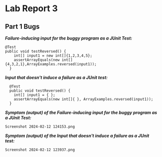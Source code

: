 # Lab Report 3
## Part 1 Bugs

***Failure-inducing input for the buggy program as a JUnit Test:***

```
@Test
public void testReversed() {
    int[] input1 = new int[]{1,2,3,4,5};
    assertArrayEquals(new int[]{4,3,2,1},ArrayExamples.reversed(input1));
  }
```

***Input that doesn't induce a failure as a JUnit test:***
```
  @Test
  public void testReversed() {
    int[] input1 = { };
    assertArrayEquals(new int[]{ }, ArrayExamples.reversed(input1));
  }
```

***Symptom (output) of the Failure-inducing input for the buggy program as a JUnit Test:***
```
Screenshot 2024-02-12 124153.png
```

***Symptom (output) of the Input that doesn't induce a failure as a JUnit test:***
```
Screenshot 2024-02-12 123937.png
```
